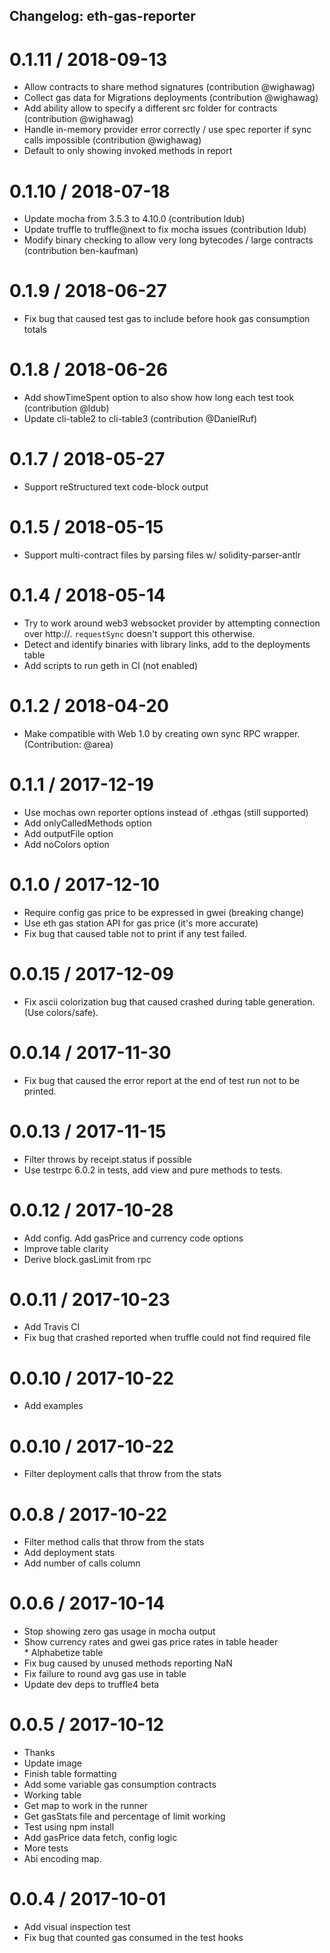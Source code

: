 ## Changelog: eth-gas-reporter

0.1.11 / 2018-09-13
===================
  * Allow contracts to share method signatures (contribution @wighawag)
  * Collect gas data for Migrations deployments (contribution @wighawag)
  * Add ability allow to specify a different src folder for contracts (contribution @wighawag)
  * Handle in-memory provider error correctly / use spec reporter if sync calls impossible (contribution @wighawag)
  * Default to only showing invoked methods in report

0.1.10 / 2018-07-18
===================
  * Update mocha from 3.5.3 to 4.10.0 (contribution ldub)
  * Update truffle to  truffle@next to fix mocha issues (contribution ldub)
  * Modify binary checking to allow very long bytecodes / large contracts (contribution ben-kaufman)

0.1.9 / 2018-06-27
==================
  * Fix bug that caused test gas to include before hook gas consumption totals

0.1.8 / 2018-06-26
=================
  * Add showTimeSpent option to also show how long each test took (contribution @ldub)
  * Update cli-table2 to cli-table3 (contribution @DanielRuf)

0.1.7 / 2018-05-27
================
  * Support reStructured text code-block output

0.1.5 / 2018-05-15
==================
  * Support multi-contract files by parsing files w/ solidity-parser-antlr

0.1.4 / 2018-05-14
==================
  * Try to work around web3 websocket provider by attempting connection over http://.
    `requestSync` doesn't support this otherwise.
  * Detect and identify binaries with library links, add to the deployments table
  * Add scripts to run geth in CI (not enabled)

0.1.2 / 2018-04-20
==================
 * Make compatible with Web 1.0 by creating own sync RPC wrapper. (Contribution: @area)

0.1.1 / 2017-12-19
==================

  * Use mochas own reporter options instead of .ethgas (still supported)
  * Add onlyCalledMethods option
  * Add outputFile option
  * Add noColors option

0.1.0 / 2017-12-10
==================

  * Require config gas price to be expressed in gwei (breaking change)
  * Use eth gas station API for gas price (it's more accurate)
  * Fix bug that caused table not to print if any test failed.

0.0.15 / 2017-12-09
===================

  * Fix ascii colorization bug that caused crashed during table generation. (Use colors/safe).

0.0.14 / 2017-11-30
===================

  * Fix bug that caused the error report at the end of test run not to be printed.

0.0.13 / 2017-11-15
===================

  * Filter throws by receipt.status if possible
  * Use testrpc 6.0.2 in tests, add view and pure methods to tests.

0.0.12 / 2017-10-28
===================

  * Add config. Add gasPrice and currency code options
  * Improve table clarity
  * Derive block.gasLimit from rpc

0.0.11 / 2017-10-23
==================

  * Add Travis CI
  * Fix bug that crashed reported when truffle could not find required file

0.0.10 / 2017-10-22
==================

  * Add examples

0.0.10 / 2017-10-22
==================

  * Filter deployment calls that throw from the stats

0.0.8 / 2017-10-22
=================

  * Filter method calls that throw from the stats
  * Add deployment stats
  * Add number of calls column

0.0.6 / 2017-10-14
================

  * Stop showing zero gas usage in mocha output
  * Show currency rates and gwei gas price rates in table header
  * Alphabetize table
  * Fix bug caused by unused methods reporting NaN
  * Fix failure to round avg gas use in table
  * Update dev deps to truffle4 beta

0.0.5 / 2017-10-12
=================

  * Thanks
  * Update image
  * Finish table formatting
  * Add some variable gas consumption contracts
  * Working table
  * Get map to work in the runner
  * Get gasStats file and percentage of limit working
  * Test using npm install
  * Add gasPrice data fetch, config logic
  * More tests
  * Abi encoding map.

0.0.4 / 2017-10-01
==================

  * Add visual inspection test
  * Fix bug that counted gas consumed in the test hooks

